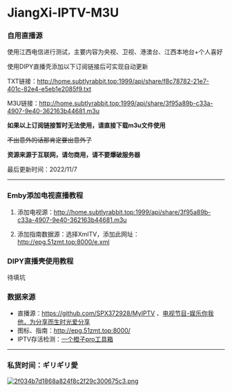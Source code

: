 # JiangXi-IPTV-M3U
### 自用直播源

使用江西电信进行测试，主要内容为央视、卫视、港澳台、江西本地台+个人喜好

使用DIPY直播壳添加以下订阅链接后可实现自动更新

TXT链接：http://home.subtlyrabbit.top:1999/api/share/f8c78782-21e7-401c-82e4-e5eb1e2085f9.txt

M3U链接：http://home.subtlyrabbit.top:1999/api/share/3f95a89b-c33a-4907-9e40-362163b44681.m3u

**如果以上订阅链接暂时无法使用，请直接下载m3u文件使用**

~~不出意外的话那肯定要出意外了~~

**资源来源于互联网，请勿商用，请不要爆破服务器**

最后更新时间：2022/11/7

---

### Emby添加电视直播教程
1. 添加电视源：http://home.subtlyrabbit.top:1999/api/share/3f95a89b-c33a-4907-9e40-362163b44681.m3u

2. 添加指南数据源：选择XmlTV，添加此网址：http://epg.51zmt.top:8000/e.xml



### DIPY直播壳使用教程

待填坑



### 数据来源

- 直播源：https://github.com/SPX372928/MyIPTV 、[电视节目-娱乐你我他，为分享而生时光爱分享](https://blog.wemtime.com/dszb)
- 图标、指南：http://epg.51zmt.top:8000/
- IPTV存活检测：[一个橙子pro工具箱](https://github.com/biancangming/wtv/wiki/一个橙子pro工具箱使用指南)


---
### 私货时间：ギリギリ愛

[![2f034b7d1868a824f8c2f29c300675c3.png](https://s1.imagehub.cc/images/2022/09/25/2f034b7d1868a824f8c2f29c300675c3.png)](https://www.imagehub.cc/image/GH9tdr)

